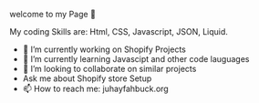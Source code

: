 welcome to my Page 👋

My coding Skills are: Html, CSS, Javascript, JSON, Liquid.



- 🔭 I’m currently working on Shopify Projects
- 🌱 I’m currently learning Javascipt and other code lauguages
- 👯 I’m looking to collaborate on similar projects
- Ask me about Shopify store Setup
- 📫 How to reach me: juhayfahbuck.org


